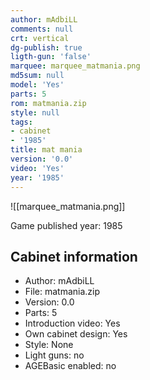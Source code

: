 ```yaml
---
author: mAdbiLL
comments: null
crt: vertical
dg-publish: true
ligth-gun: 'false'
marquee: marquee_matmania.png
md5sum: null
model: 'Yes'
parts: 5
rom: matmania.zip
style: null
tags:
- cabinet
- '1985'
title: mat mania
version: '0.0'
video: 'Yes'
year: '1985'
---
```


![[marquee_matmania.png]]

Game published year: 1985

## Cabinet information

- Author: mAdbiLL
- File: matmania.zip
- Version: 0.0
- Parts: 5
- Introduction video: Yes
- Own cabinet design: Yes
- Style: None
- Light guns: no
- AGEBasic enabled: no

